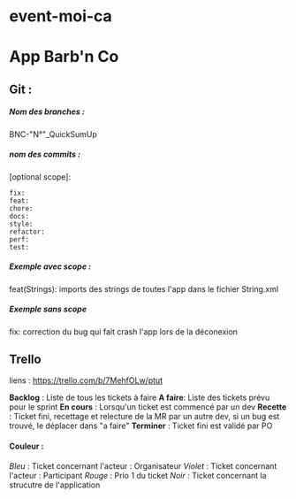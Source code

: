 # event-moi-ca
# App Barb'n Co

## Git :
##### Nom des branches :
BNC-"N°"_QuickSumUp
##### nom des commits :

<type>[optional scope]: <description>

    fix:
    feat: 
    chore:
    docs:
    style:
    refactor:
    perf:
    test:
    
##### Exemple avec scope :
feat(Strings): imports des strings de toutes l'app dans le fichier String.xml
##### Exemple sans scope 
fix: correction du bug qui fait crash l'app lors de la déconexion


## Trello
liens : https://trello.com/b/7MehfOLw/ptut

**Backlog** : Liste de tous les tickets à faire
**A faire**: Liste des tickets prévu pour le sprint
**En cours** : Lorsqu'un ticket est commencé par un dev
**Recette** : Ticket fini, recettage et relecture de la MR par un autre dev, si un bug est trouvé, le déplacer dans "a faire"
**Terminer** : Ticket fini est validé par PO

#### Couleur :
*Bleu* : Ticket concernant l'acteur : Organisateur
*Violet* : Ticket concernant l'acteur : Participant
*Rouge* : Prio 1 du ticket
*Noir* : Ticket concernant la strucutre de l'application

